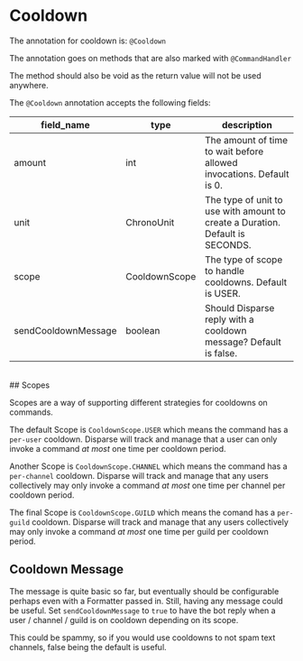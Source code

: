 # Cooldown

The annotation for cooldown is: `@Cooldown`

The annotation goes on methods that are also marked with `@CommandHandler`

The method should also be void as the return value will not be used anywhere.

The `@Cooldown` annotation accepts the following fields:

| field_name          | type          | description                                                                    |
|---------------------|---------------|--------------------------------------------------------------------------------|
| amount              | int           | The amount of time to wait before allowed invocations.  Default is 0.          |
| unit                | ChronoUnit    | The type of unit to use with amount to create a Duration.  Default is SECONDS. |
| scope               | CooldownScope | The type of scope to handle cooldowns.  Default is USER.                       |
| sendCooldownMessage | boolean       | Should Disparse reply with a cooldown message?  Default is false.              |

<br>
## Scopes

Scopes are a way of supporting different strategies for cooldowns on commands.

The default Scope is `CooldownScope.USER` which means the command has a `per-user` cooldown.  Disparse will track and manage that a user can only invoke a command *at most* one time per cooldown period.

Another Scope is `CooldownScope.CHANNEL` which means the command has a `per-channel` cooldown.  Disparse will track and manage that any users collectively may only invoke a command *at most* one time per channel per cooldown period.

The final Scope is `CooldownScope.GUILD` which means the comand has a `per-guild` cooldown.  Disparse will track and manage that any users collectively may only invoke a command *at most* one time per guild per cooldown period.

## Cooldown Message

The message is quite basic so far, but eventually should be configurable perhaps even with a Formatter passed in.  Still, having any message could be useful.  Set `sendCooldownMessage` to `true` to have the bot reply when a user / channel / guild is on cooldown depending on its scope.

This could be spammy, so if you would use cooldowns to not spam text channels, false being the default is useful.
